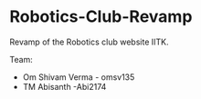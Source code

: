 # Robotics-Club-Revamp
Revamp of the Robotics club website IITK.

Team:
- Om Shivam Verma - omsv135
- TM Abisanth -Abi2174


